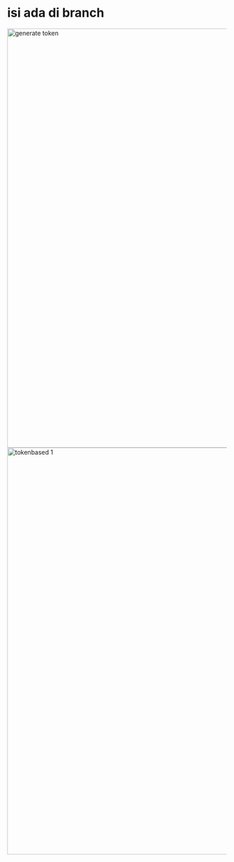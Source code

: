 <h1> isi ada di branch </h1>

<img width="960" alt="generate token" src="https://user-images.githubusercontent.com/90605557/147379369-b160ad6a-67a4-4208-b0c8-cdbeef0dbbaf.png">
<img width="932" alt="tokenbased 1" src="https://user-images.githubusercontent.com/90605557/147379371-e0dc66e5-34f0-4ab3-9664-bfb3169a6a2f.png">
